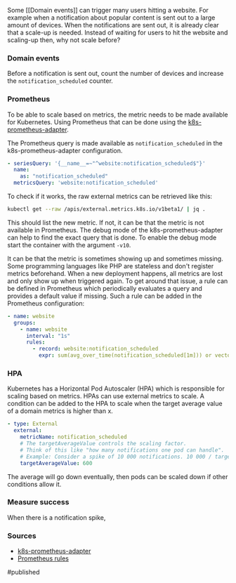 Some [[Domain events]] can trigger many users hitting a website. For example when a notification about popular content is sent out to a large amount of devices. When the notifications are sent out, it is already clear that a scale-up is needed. Instead of waiting for users to hit the website and scaling-up then, why not scale before?

### Domain events
Before a notification is sent out, count the number of devices and increase the `notification_scheduled` counter.

### Prometheus
To be able to scale based on metrics, the metric needs to be made available for Kubernetes. Using Prometheus that can be done using the [k8s-prometheus-adapter](https://github.com/DirectXMan12/k8s-prometheus-adapter). 

The Prometheus query is made available as `notification_scheduled` in the k8s-prometheus-adapter configuration.

```yaml
- seriesQuery: '{__name__=~"^website:notification_scheduled$"}'
  name:
    as: "notification_scheduled"
  metricsQuery: 'website:notification_scheduled'
```

To check if it works, the raw external metrics can be retrieved like this:

```bash
kubectl get --raw /apis/external.metrics.k8s.io/v1beta1/ | jq .
```

This should list the new metric. If not, it can be that the metric is not available in Prometheus. The debug mode of the k8s-prometheus-adapter can help to find the exact query that is done. To enable the debug mode start the container with the argument `-v10`.

It can be that the metric is sometimes showing up and sometimes missing. Some programming languages like PHP are stateless and don't register metrics beforehand. When a new deployment happens, all metrics are lost and only show up when triggered again. To get around that issue, a rule can be defined in Prometheus which periodically evaluates a query and provides a default value if missing. Such a rule can be added in the Prometheus configuration:  

```yaml
- name: website
  groups:
    - name: website
      interval: "1s"
      rules:
        - record: website:notification_scheduled
          expr: sum(avg_over_time(notification_scheduled[1m])) or vector(0)
```

### HPA
Kubernetes has a Horizontal Pod Autoscaler (HPA) which is responsible for scaling based on metrics. HPAs can use external metrics to scale. 
A condition can be added to the HPA to scale when the target average value of a domain metrics is higher than x.

```yaml
- type: External
  external:
    metricName: notification_scheduled
    # The targetAverageValue controls the scaling factor.
    # Think of this like "how many notifications one pod can handle".
    # Example: Consider a spike of 10 000 notifications. 10 000 / targetAverageValue pods will be started.
    targetAverageValue: 600
```

The average will go down eventually, then pods can be scaled down if other conditions allow it.

### Measure success
When there is a notification spike, 

### Sources
- [k8s-prometheus-adapter](https://github.com/DirectXMan12/k8s-prometheus-adapter)
- [Prometheus rules](https://prometheus.io/docs/prometheus/latest/configuration/recording_rules/)

#published
